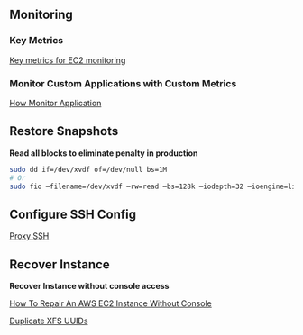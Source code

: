 ## Monitoring

### Key Metrics

[Key metrics for EC2 monitoring](https://www.datadoghq.com/blog/ec2-monitoring/)

### Monitor Custom Applications with Custom Metrics

[How Monitor Application](https://aws.amazon.com/blogs/devops/new-how-to-better-monitor-your-custom-application-metrics-using-amazon-cloudwatch-agent/)

## Restore Snapshots

**Read all blocks to eliminate penalty in production**

```bash
sudo dd if=/dev/xvdf of=/dev/null bs=1M
# Or
sudo fio –filename=/dev/xvdf –rw=read –bs=128k –iodepth=32 –ioengine=libaio –direct=1 –name=volume-initialize
```

## Configure SSH Config

[Proxy SSH](https://heipei.io/2015/02/26/SSH-Agent-Forwarding-considered-harmful/)

## Recover Instance 

**Recover Instance without console access**

[How To Repair An AWS EC2 Instance Without Console](https://www.rootusers.com/how-to-repair-an-aws-ec2-instance-without-console/)

[Duplicate XFS UUIDs](https://serverfault.com/questions/948408/mount-wrong-fs-type-bad-option-bad-superblock-on-dev-xvdf1-missing-codepage)
